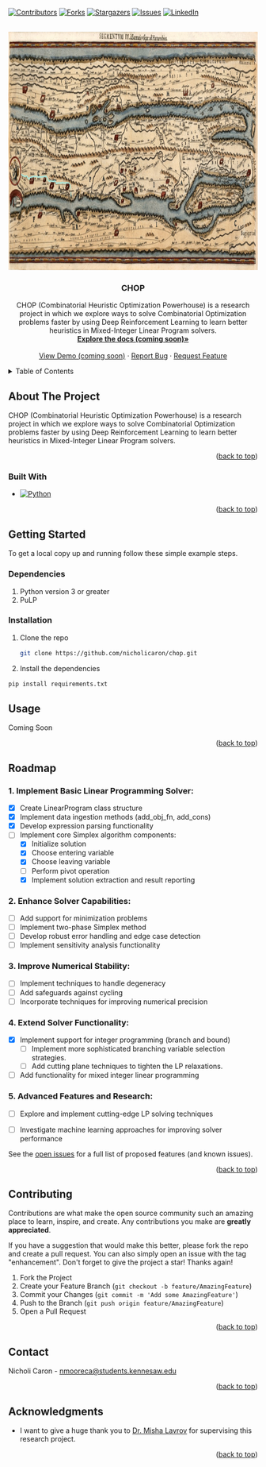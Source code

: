 <a name="readme-top"></a>

<!-- PROJECT SHIELDS -->
<!--
*** I'm using markdown "reference style" links for readability.
*** Reference links are enclosed in brackets [ ] instead of parentheses ( ).
*** See the bottom of this document for the declaration of the reference variables
*** for contributors-url, forks-url, etc. This is an optional, concise syntax you may use.
*** https://www.markdownguide.org/basic-syntax/#reference-style-links
-->
[![Contributors][contributors-shield]][contributors-url]
[![Forks][forks-shield]][forks-url]
[![Stargazers][stars-shield]][stars-url]
[![Issues][issues-shield]][issues-url]
[![LinkedIn][linkedin-shield]][linkedin-url]



<!-- PROJECT LOGO -->
<br />
<div align="center">
  <a href="https://github.com/nicholicaron/chop">
    <img src="images/peutinger-table-map-1619.jpg" alt="Tabula Peutingeriana, a first century abstract depiction of roads as a network or graph" width="960" height="480">
  </a>

<h3 align="center">CHOP</h3>

  <p align="center">
CHOP (Combinatorial Heuristic Optimization Powerhouse) is a research project in which we explore ways to solve Combinatorial Optimization problems faster by using Deep Reinforcement Learning to learn better heuristics in Mixed-Integer Linear Program solvers.  
<br />
    <a href="https://github.com/nicholicaron/chop"><strong>Explore the docs (coming soon)»</strong></a>
    <br />
    <br />
    <a href="https://github.com/nicholicaron/chop">View Demo (coming soon)</a>
    ·
    <a href="https://github.com/nicholicaron/chop/issues/new?labels=bug&template=bug-report---.md">Report Bug</a>
    ·
    <a href="https://github.com/nicholicaron/chop/issues/new?labels=enhancement&template=feature-request---.md">Request Feature</a>
  </p>
</div>



<!-- TABLE OF CONTENTS -->
<details>
  <summary>Table of Contents</summary>
  <ol>
    <li>
      <a href="#about-the-project">About The Project</a>
      <ul>
        <li><a href="#built-with">Built With</a></li>
      </ul>
    </li>
    <li>
      <a href="#getting-started">Getting Started</a>
      <ul>
        <li><a href="#dependencies">Dependencies</a></li>
        <li><a href="#installation">Installation</a></li>
      </ul>
    </li>
    <li><a href="#usage">Usage</a></li>
    <li><a href="#roadmap">Roadmap</a></li>
    <li><a href="#contributing">Contributing</a></li>
    <li><a href="#contact">Contact</a></li>
    <li><a href="#acknowledgments">Acknowledgments</a></li>
  </ol>
</details>



<!-- ABOUT THE PROJECT -->
## About The Project

CHOP (Combinatorial Heuristic Optimization Powerhouse) is a research project in which we explore ways to solve Combinatorial Optimization problems faster by using Deep Reinforcement Learning to learn better heuristics in Mixed-Integer Linear Program solvers.



<p align="right">(<a href="#readme-top">back to top</a>)</p>



### Built With

* [![Python][python]][python-url]

<p align="right">(<a href="#readme-top">back to top</a>)</p>


<!-- GETTING STARTED -->
## Getting Started

To get a local copy up and running follow these simple example steps.

### Dependencies

1. Python version 3 or greater
2. PuLP

### Installation

1. Clone the repo
   ```sh
   git clone https://github.com/nicholicaron/chop.git
   ```
2. Install the dependencies
  ```sh
  pip install requirements.txt
  ```
   <!-- USAGE EXAMPLES -->
## Usage

Coming Soon

 <!-- _For more examples, please refer to the [Documentation](https://neumann-labs.com/Robocop)_ -->

<p align="right">(<a href="#readme-top">back to top</a>)</p>



<!-- ROADMAP -->
## Roadmap

### 1. Implement Basic Linear Programming Solver:
  - [x] Create LinearProgram class structure
  - [x] Implement data ingestion methods (add_obj_fn, add_cons)
  - [x] Develop expression parsing functionality
  - [ ] Implement core Simplex algorithm components:
    + [x] Initialize solution
    + [x] Choose entering variable
    + [x] Choose leaving variable
    + [ ] Perform pivot operation
    + [x] Implement solution extraction and result reporting
### 2. Enhance Solver Capabilities:
  - [ ] Add support for minimization problems
  - [ ] Implement two-phase Simplex method
  - [ ] Develop robust error handling and edge case detection
  - [ ] Implement sensitivity analysis functionality
### 3. Improve Numerical Stability:
  - [ ] Implement techniques to handle degeneracy
  - [ ] Add safeguards against cycling
  - [ ] Incorporate techniques for improving numerical precision
### 4. Extend Solver Functionality:
  - [x] Implement support for integer programming (branch and bound)
    + [ ] Implement more sophisticated branching variable selection strategies.
    + [ ] Add cutting plane techniques to tighten the LP relaxations.
  - [ ] Add functionality for mixed integer linear programming
### 5. Advanced Features and Research:
  - [ ] Explore and implement cutting-edge LP solving techniques
  - [ ] Investigate machine learning approaches for improving solver performance


See the [open issues](https://github.com/nicholicaron/chop/issues) for a full list of proposed features (and known issues).

<p align="right">(<a href="#readme-top">back to top</a>)</p>

<!-- CONTRIBUTING -->
## Contributing

Contributions are what make the open source community such an amazing place to learn, inspire, and create. Any contributions you make are **greatly appreciated**.

If you have a suggestion that would make this better, please fork the repo and create a pull request. You can also simply open an issue with the tag "enhancement".
Don't forget to give the project a star! Thanks again!

1. Fork the Project
2. Create your Feature Branch (`git checkout -b feature/AmazingFeature`)
3. Commit your Changes (`git commit -m 'Add some AmazingFeature'`)
4. Push to the Branch (`git push origin feature/AmazingFeature`)
5. Open a Pull Request

<p align="right">(<a href="#readme-top">back to top</a>)</p>



<!-- LICENSE -->
<!-- ## License -->

<!-- Distributed under the MIT License. See `LICENSE.txt` for more information. -->

<!-- <p align="right">(<a href="#readme-top">back to top</a>)</p> -->





<!-- CONTACT -->
## Contact

Nicholi Caron - nmooreca@students.kennesaw.edu

<p align="right">(<a href="#readme-top">back to top</a>)</p>



<!-- ACKNOWLEDGMENTS -->
## Acknowledgments
* I want to give a huge thank you to [Dr. Misha Lavrov](https://misha.fish/) for supervising this research project.

<p align="right">(<a href="#readme-top">back to top</a>)</p>



<!-- MARKDOWN LINKS & IMAGES -->
<!-- https://www.markdownguide.org/basic-syntax/#reference-style-links -->
[contributors-shield]: https://img.shields.io/github/contributors/nicholicaron/chop.svg?style=for-the-badge
[contributors-url]: https://github.com/nicholicaron/chop/graphs/contributors
[forks-shield]: https://img.shields.io/github/forks/nicholicaron/chop.svg?style=for-the-badge
[forks-url]: https://github.com/nicholicaron/chop/network/members
[stars-shield]: https://img.shields.io/github/stars/nicholicaron/chop.svg?style=for-the-badge
[stars-url]: https://github.com/nicholicaron/chop/stargazers
[issues-shield]: https://img.shields.io/github/issues/nicholicaron/chop.svg?style=for-the-badge
[issues-url]: https://github.com/nicholicaron/chop/issues
[license-shield]: https://img.shields.io/github/license/othneildrew/Best-README-Template.svg?style=for-the-badge 
[licnse-url]: https://github.com/othneildrew/Best-README-Template/blob/master/LICENSE.txt
[linkedin-shield]: https://img.shields.io/badge/-LinkedIn-black.svg?style=for-the-badge&logo=linkedin&colorB=555
[linkedin-url]: https://linkedin.com/in/nicholicaron
[product-screenshot]: images/screenshot.png
[python]: https://img.shields.io/badge/Python-3776AB?style=for-the-badge&logo=python&logoColor=white
[python-url]: https://www.python.org/
